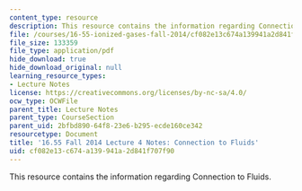 ```yaml
---
content_type: resource
description: This resource contains the information regarding Connection to Fluids.
file: /courses/16-55-ionized-gases-fall-2014/cf082e13c674a139941a2d841f707f90_MIT16_55F14_Lecture4.pdf
file_size: 133359
file_type: application/pdf
hide_download: true
hide_download_original: null
learning_resource_types:
- Lecture Notes
license: https://creativecommons.org/licenses/by-nc-sa/4.0/
ocw_type: OCWFile
parent_title: Lecture Notes
parent_type: CourseSection
parent_uid: 2bfbd890-64f8-23e6-b295-ecde160ce342
resourcetype: Document
title: '16.55 Fall 2014 Lecture 4 Notes: Connection to Fluids'
uid: cf082e13-c674-a139-941a-2d841f707f90
---
```

This resource contains the information regarding Connection to Fluids.